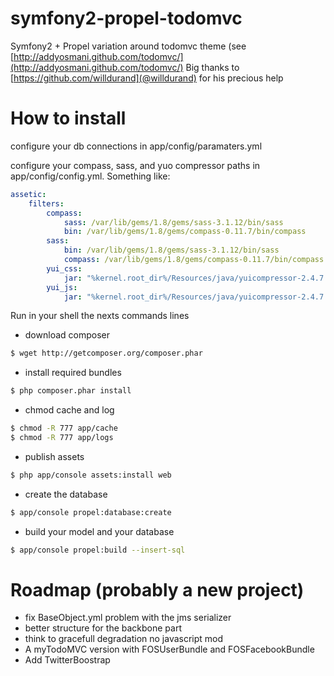 symfony2-propel-todomvc
=======================

Symfony2 + Propel variation around todomvc theme (see [http://addyosmani.github.com/todomvc/](http://addyosmani.github.com/todomvc/)
Big thanks to [https://github.com/willdurand](@willdurand) for his precious help

# How to install

configure your db connections in app/config/paramaters.yml

configure your compass, sass, and yuo compressor paths in app/config/config.yml. Something like:

``` yml
assetic:
    filters:
        compass:
            sass: /var/lib/gems/1.8/gems/sass-3.1.12/bin/sass
            bin: /var/lib/gems/1.8/gems/compass-0.11.7/bin/compass
        sass:
            bin: /var/lib/gems/1.8/gems/sass-3.1.12/bin/sass
            compass: /var/lib/gems/1.8/gems/compass-0.11.7/bin/compass
        yui_css:
            jar: "%kernel.root_dir%/Resources/java/yuicompressor-2.4.7.jar"
        yui_js:
            jar: "%kernel.root_dir%/Resources/java/yuicompressor-2.4.7.jar"
```

Run in your shell the nexts commands lines

* download composer

``` bash
$ wget http://getcomposer.org/composer.phar
```

* install required bundles

``` bash
$ php composer.phar install
```

* chmod cache and log

``` bash
$ chmod -R 777 app/cache
$ chmod -R 777 app/logs
```

* publish assets

``` bash
$ php app/console assets:install web
```

* create the database 

``` bash
$ app/console propel:database:create
```

* build your model and your database

``` bash
$ app/console propel:build --insert-sql
```
# Roadmap (probably a new project)

* fix BaseObject.yml problem with the jms serializer
* better structure for the backbone part
* think to gracefull degradation no javascript mod
* A myTodoMVC version with FOSUserBundle and FOSFacebookBundle
* Add TwitterBoostrap